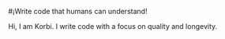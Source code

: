 #&#161;Write code that humans can understand!

Hi, I am Korbi. 
I write code with a focus on quality and longevity.





